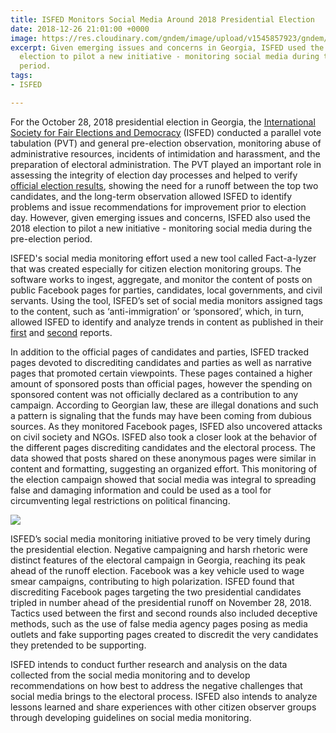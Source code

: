 ```yaml
---
title: ISFED Monitors Social Media Around 2018 Presidential Election
date: 2018-12-26 21:01:00 +0000
image: https://res.cloudinary.com/gndem/image/upload/v1545857923/gndem/NUMBER%20OF%20PAGES%20DISCREDITING%20PRESIDENTIAL%20CANDIDATES.png
excerpt: Given emerging issues and concerns in Georgia, ISFED used the 2018 presidential
  election to pilot a new initiative - monitoring social media during the pre-election
  period.
tags:
- ISFED

---
```

For the October 28, 2018 presidential election in Georgia, the [International Society for Fair Elections and Democracy](http://www.isfed.ge/main/home/eng/) (ISFED) conducted a parallel vote tabulation (PVT) and general pre-election observation, monitoring abuse of administrative resources, incidents of intimidation and harassment, and the preparation of electoral administration. The PVT played an important role in assessing the integrity of election day processes and helped to verify [official election results](http://www.isfed.ge/news/1/eng/3/), showing the need for a runoff between the top two candidates, and the long-term observation allowed ISFED to identify problems and issue recommendations for improvement prior to election day. However, given emerging issues and concerns, ISFED also used the 2018 election to pilot a new initiative - monitoring social media during the pre-election period.

ISFED's social media monitoring effort used a new tool called Fact-a-lyzer that was created especially for citizen election monitoring groups. The software works to ingest, aggregate, and monitor the content of posts on public Facebook pages for parties, candidates, local governments, and civil servants. Using the tool, ISFED’s set of social media monitors assigned tags to the content, such as ‘anti-immigration’ or ‘sponsored’, which, in turn, allowed ISFED to identify and analyze trends in content as published in their [first](http://www.isfed.ge/main/1429/eng/) and [second](http://www.isfed.ge/main/1465/eng/) reports.

In addition to the official pages of candidates and parties, ISFED tracked pages devoted to discrediting candidates and parties as well as narrative pages that promoted certain viewpoints. These pages contained a higher amount of sponsored posts than official pages, however the spending on sponsored content was not officially declared as a contribution to any campaign. According to Georgian law, these are illegal donations and such a pattern is signaling that the funds may have been coming from dubious sources. As they monitored Facebook pages, ISFED also uncovered attacks on civil society and NGOs. ISFED also took a closer look at the behavior of the different pages discrediting candidates and the electoral process. The data showed that posts shared on these anonymous pages were similar in content and formatting, suggesting an organized effort. This monitoring of the election campaign showed that social media was integral to spreading false and damaging information and could be used as a tool for circumventing legal restrictions on political financing.

![](https://res.cloudinary.com/gndem/image/upload/v1545858238/gndem/OUT%20OF%20160%20DISCREITING%20PAGES%20STUDIED.png)

ISFED’s social media monitoring initiative proved to be very timely during the presidential election. Negative campaigning and harsh rhetoric were distinct features of the electoral campaign in Georgia, reaching its peak ahead of the runoff election. Facebook was a key vehicle used to wage smear campaigns, contributing to high polarization. ISFED found that discrediting Facebook pages targeting the two presidential candidates tripled in number ahead of the presidential runoff on November 28, 2018. Tactics used between the first and second rounds also included deceptive methods, such as the use of false media agency pages posing as media outlets and fake supporting pages created to discredit the very candidates they pretended to be supporting.

ISFED intends to conduct further research and analysis on the data collected from the social media monitoring and to develop recommendations on how best to address the negative challenges that social media brings to the electoral process. ISFED also intends to analyze lessons learned and share experiences with other citizen observer groups through developing guidelines on social media monitoring.